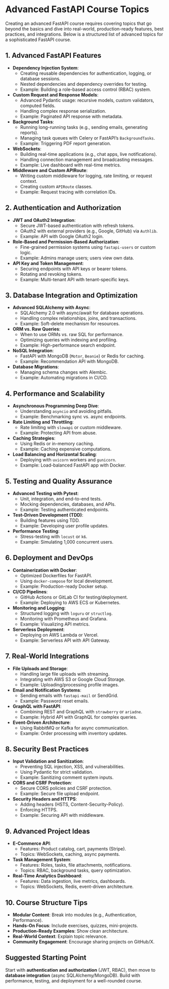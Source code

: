 # Advanced FastAPI Course Topics

Creating an advanced FastAPI course requires covering topics that go beyond the basics and dive into real-world, production-ready features, best practices, and integrations. Below is a structured list of advanced topics for a sophisticated FastAPI course.

## 1. Advanced FastAPI Features
- **Dependency Injection System**:
  - Creating reusable dependencies for authentication, logging, or database sessions.
  - Nested dependencies and dependency overrides for testing.
  - Example: Building a role-based access control (RBAC) system.
- **Custom Request and Response Models**:
  - Advanced Pydantic usage: recursive models, custom validators, computed fields.
  - Handling complex response serialization.
  - Example: Paginated API response with metadata.
- **Background Tasks**:
  - Running long-running tasks (e.g., sending emails, generating reports).
  - Managing task queues with Celery or FastAPI’s `BackgroundTasks`.
  - Example: Triggering PDF report generation.
- **WebSockets**:
  - Building real-time applications (e.g., chat apps, live notifications).
  - Handling connection management and broadcasting messages.
  - Example: Live dashboard with real-time metrics.
- **Middleware and Custom APIRoute**:
  - Writing custom middleware for logging, rate limiting, or request context.
  - Creating custom `APIRoute` classes.
  - Example: Request tracing with correlation IDs.

## 2. Authentication and Authorization
- **JWT and OAuth2 Integration**:
  - Secure JWT-based authentication with refresh tokens.
  - OAuth2 with external providers (e.g., Google, GitHub) via `Authlib`.
  - Example: API with Google OAuth2 login.
- **Role-Based and Permission-Based Authorization**:
  - Fine-grained permission systems using `fastapi-users` or custom logic.
  - Example: Admins manage users; users view own data.
- **API Key and Token Management**:
  - Securing endpoints with API keys or bearer tokens.
  - Rotating and revoking tokens.
  - Example: Multi-tenant API with tenant-specific keys.

## 3. Database Integration and Optimization
- **Advanced SQLAlchemy with Async**:
  - SQLAlchemy 2.0 with async/await for database operations.
  - Handling complex relationships, joins, and transactions.
  - Example: Soft-delete mechanism for resources.
- **ORM vs. Raw Queries**:
  - When to use ORMs vs. raw SQL for performance.
  - Optimizing queries with indexing and profiling.
  - Example: High-performance search endpoint.
- **NoSQL Integration**:
  - FastAPI with MongoDB (`Motor`, `Beanie`) or Redis for caching.
  - Example: Recommendation API with MongoDB.
- **Database Migrations**:
  - Managing schema changes with Alembic.
  - Example: Automating migrations in CI/CD.

## 4. Performance and Scalability
- **Asynchronous Programming Deep Dive**:
  - Understanding `asyncio` and avoiding pitfalls.
  - Example: Benchmarking sync vs. async endpoints.
- **Rate Limiting and Throttling**:
  - Rate limiting with `slowapi` or custom middleware.
  - Example: Protecting API from abuse.
- **Caching Strategies**:
  - Using Redis or in-memory caching.
  - Example: Caching expensive computations.
- **Load Balancing and Horizontal Scaling**:
  - Deploying with `uvicorn` workers and `gunicorn`.
  - Example: Load-balanced FastAPI app with Docker.

## 5. Testing and Quality Assurance
- **Advanced Testing with Pytest**:
  - Unit, integration, and end-to-end tests.
  - Mocking dependencies, databases, and APIs.
  - Example: Testing authenticated endpoints.
- **Test-Driven Development (TDD)**:
  - Building features using TDD.
  - Example: Developing user profile updates.
- **Performance Testing**:
  - Stress-testing with `locust` or `k6`.
  - Example: Simulating 1,000 concurrent users.

## 6. Deployment and DevOps
- **Containerization with Docker**:
  - Optimized Dockerfiles for FastAPI.
  - Using `docker-compose` for local development.
  - Example: Production-ready Docker setup.
- **CI/CD Pipelines**:
  - GitHub Actions or GitLab CI for testing/deployment.
  - Example: Deploying to AWS ECS or Kubernetes.
- **Monitoring and Logging**:
  - Structured logging with `loguru` or `structlog`.
  - Monitoring with Prometheus and Grafana.
  - Example: Visualizing API metrics.
- **Serverless Deployment**:
  - Deploying on AWS Lambda or Vercel.
  - Example: Serverless API with API Gateway.

## 7. Real-World Integrations
- **File Uploads and Storage**:
  - Handling large file uploads with streaming.
  - Integrating with AWS S3 or Google Cloud Storage.
  - Example: Uploading/processing profile images.
- **Email and Notification Systems**:
  - Sending emails with `fastapi-mail` or SendGrid.
  - Example: Password reset emails.
- **GraphQL with FastAPI**:
  - Combining REST and GraphQL with `strawberry` or `ariadne`.
  - Example: Hybrid API with GraphQL for complex queries.
- **Event-Driven Architecture**:
  - Using RabbitMQ or Kafka for async communication.
  - Example: Order processing with inventory updates.

## 8. Security Best Practices
- **Input Validation and Sanitization**:
  - Preventing SQL injection, XSS, and vulnerabilities.
  - Using Pydantic for strict validation.
  - Example: Sanitizing comment system inputs.
- **CORS and CSRF Protection**:
  - Secure CORS policies and CSRF protection.
  - Example: Secure file upload endpoint.
- **Security Headers and HTTPS**:
  - Adding headers (HSTS, Content-Security-Policy).
  - Enforcing HTTPS.
  - Example: Securing API with middleware.

## 9. Advanced Project Ideas
- **E-Commerce API**:
  - Features: Product catalog, cart, payments (Stripe).
  - Topics: WebSockets, caching, async payments.
- **Task Management System**:
  - Features: Roles, tasks, file attachments, notifications.
  - Topics: RBAC, background tasks, query optimization.
- **Real-Time Analytics Dashboard**:
  - Features: Data ingestion, live metrics, dashboards.
  - Topics: WebSockets, Redis, event-driven architecture.

## 10. Course Structure Tips
- **Modular Content**: Break into modules (e.g., Authentication, Performance).
- **Hands-On Focus**: Include exercises, quizzes, mini-projects.
- **Production-Ready Examples**: Show clean architecture.
- **Real-World Context**: Explain topic relevance.
- **Community Engagement**: Encourage sharing projects on GitHub/X.

## Suggested Starting Point
Start with **authentication and authorization** (JWT, RBAC), then move to **database integration** (async SQLAlchemy/MongoDB). Build with performance, testing, and deployment for a well-rounded course.